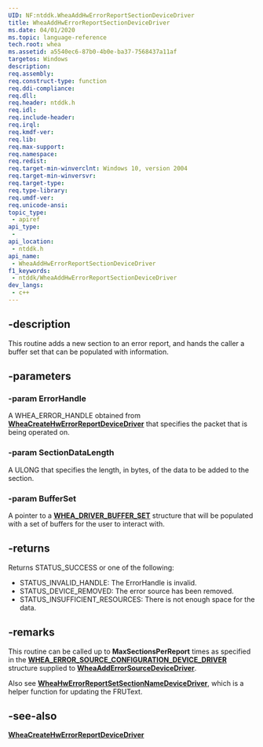 ```yaml
---
UID: NF:ntddk.WheaAddHwErrorReportSectionDeviceDriver
title: WheaAddHwErrorReportSectionDeviceDriver
ms.date: 04/01/2020
ms.topic: language-reference
tech.root: whea
ms.assetid: a5540ec6-87b0-4b0e-ba37-7568437a11af
targetos: Windows
description: 
req.assembly: 
req.construct-type: function
req.ddi-compliance: 
req.dll: 
req.header: ntddk.h
req.idl: 
req.include-header: 
req.irql: 
req.kmdf-ver: 
req.lib: 
req.max-support: 
req.namespace: 
req.redist: 
req.target-min-winverclnt: Windows 10, version 2004
req.target-min-winversvr: 
req.target-type: 
req.type-library: 
req.umdf-ver: 
req.unicode-ansi: 
topic_type:
 - apiref
api_type:
 - 
api_location:
 - ntddk.h
api_name:
 - WheaAddHwErrorReportSectionDeviceDriver
f1_keywords:
 - ntddk/WheaAddHwErrorReportSectionDeviceDriver
dev_langs:
 - c++
---
```


## -description

This routine adds a new section to an error report, and hands the caller a buffer set that can be populated with information.

## -parameters

### -param ErrorHandle

A WHEA_ERROR_HANDLE obtained from [**WheaCreateHwErrorReportDeviceDriver**](nf-ntddk-wheacreatehwerrorreportdevicedriver.md) that specifies the packet that is being operated on.

### -param SectionDataLength

A ULONG that specifies the length, in bytes, of the data to be added to the section.

### -param BufferSet

A pointer to a [**WHEA_DRIVER_BUFFER_SET**](ns-ntddk-whea_driver_buffer_set.md) structure that will be populated with a set of buffers for the user to interact with.

## -returns

Returns STATUS_SUCCESS or one of the following:

* STATUS_INVALID_HANDLE: The ErrorHandle is invalid.
* STATUS_DEVICE_REMOVED: The error source has been removed.
* STATUS_INSUFFICIENT_RESOURCES: There is not enough space for the data.

## -remarks

This routine can be called up to **MaxSectionsPerReport** times as specified in the [**WHEA_ERROR_SOURCE_CONFIGURATION_DEVICE_DRIVER**](ns-ntddk-whea_error_source_configuration_device_driver.md) structure supplied to [**WheaAddErrorSourceDeviceDriver**](nf-ntddk-wheaadderrorsourcedevicedriver.md).

Also see [**WheaHwErrorReportSetSectionNameDeviceDriver**](nf-ntddk-wheahwerrorreportsetsectionnamedevicedriver.md), which is a helper function for updating the FRUText.

## -see-also

[**WheaCreateHwErrorReportDeviceDriver**](nf-ntddk-wheacreatehwerrorreportdevicedriver.md)